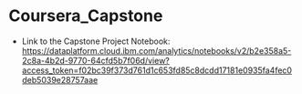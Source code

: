 # Coursera_Capstone

- Link to the Capstone Project Notebook: https://dataplatform.cloud.ibm.com/analytics/notebooks/v2/b2e358a5-2c8a-4b2d-9770-64cfd5b7f06d/view?access_token=f02bc39f373d761d1c653fd85c8dcdd17181e0935fa4fec0deb5039e28757aae
